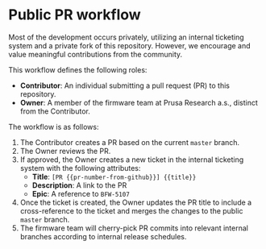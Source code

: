 # Public PR workflow

Most of the development occurs privately, utilizing an internal ticketing
system and a private fork of this repository.
However, we encourage and value meaningful contributions from the community.

This workflow defines the following roles:
 * **Contributor**: An individual submitting a pull request (PR) to this repository.
 * **Owner**: A member of the firmware team at Prusa Research a.s.,
   distinct from the Contributor.

The workflow is as follows:
1. The Contributor creates a PR based on the current `master` branch.
2. The Owner reviews the PR.
3. If approved, the Owner creates a new ticket in the internal ticketing
   system with the following attributes:
    * **Title**: `[PR {{pr-number-from-github}}] {{title}}`
    * **Description**: A link to the PR
    * **Epic**: A reference to `BFW-5107`
4. Once the ticket is created, the Owner updates the PR title to include
   a cross-reference to the ticket and merges the changes to the public
   `master` branch.
5. The firmware team will cherry-pick PR commits into relevant internal
   branches according to internal release schedules.
